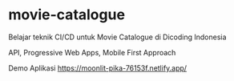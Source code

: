 # movie-catalogue
Belajar teknik CI/CD untuk Movie Catalogue di Dicoding Indonesia

API, Progressive Web Apps, Mobile First Approach

Demo Aplikasi
https://moonlit-pika-76153f.netlify.app/
